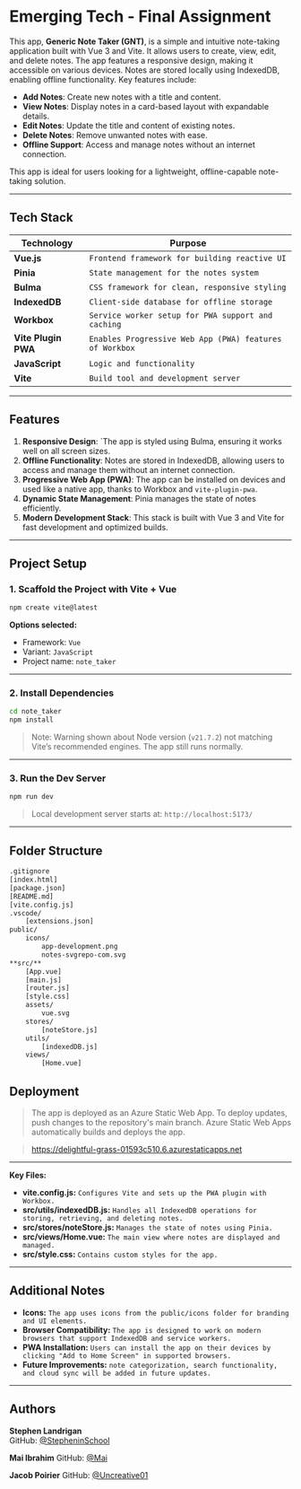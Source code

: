 # Emerging Tech - Final Assignment 

This app, **Generic Note Taker (GNT)**, is a simple and intuitive note-taking application built with Vue 3 and Vite. It allows users to create, view, edit, and delete notes. The app features a responsive design, making it accessible on various devices. Notes are stored locally using IndexedDB, enabling offline functionality. Key features include:

- **Add Notes**: Create new notes with a title and content.
- **View Notes**: Display notes in a card-based layout with expandable details.
- **Edit Notes**: Update the title and content of existing notes.
- **Delete Notes**: Remove unwanted notes with ease.
- **Offline Support**: Access and manage notes without an internet connection.

This app is ideal for users looking for a lightweight, offline-capable note-taking solution.

---

## Tech Stack

| Technology         | Purpose                                            |
|--------------------|----------------------------------------------------|
| **Vue.js**         | `Frontend framework for building reactive UI  `      |
| **Pinia**          | `State management for the notes system `             |
| **Bulma**          | `CSS framework for clean, responsive styling  `      |
| **IndexedDB**      |` Client-side database for offline storage `          |
| **Workbox**        | `Service worker setup for PWA support and caching`   |
| **Vite Plugin PWA**| `Enables Progressive Web App (PWA) features of Workbox` |
| **JavaScript**     | `Logic and functionality `                           |
| **Vite**           | `Build tool and development server `                |

---

## Features

1. **Responsive Design**: `The app is styled using Bulma, ensuring it works well on all screen sizes.
2. **Offline Functionality**: Notes are stored in IndexedDB, allowing users to access and manage them without an internet connection.
3. **Progressive Web App (PWA)**: The app can be installed on devices and used like a native app, thanks to Workbox and `vite-plugin-pwa`.
4. **Dynamic State Management**: Pinia manages the state of notes efficiently.
5. **Modern Development Stack**: This stack is built with Vue 3 and Vite for fast development and optimized builds.

---

## Project Setup

### 1. Scaffold the Project with Vite + Vue

```bash
npm create vite@latest
```

**Options selected:**
- Framework: `Vue`
- Variant: `JavaScript`
- Project name: `note_taker`

---

### 2. Install Dependencies

```bash
cd note_taker
npm install
```

>  Note: Warning shown about Node version (`v21.7.2`) not matching Vite’s recommended engines. The app still runs normally.

---

### 3. Run the Dev Server

```bash
npm run dev
```
> Local development server starts at: `http://localhost:5173/`
---

## Folder Structure
```bash
.gitignore
[index.html]
[package.json]
[README.md]
[vite.config.js]
.vscode/
    [extensions.json]
public/
    icons/
        app-development.png
        notes-svgrepo-com.svg
**src/**
    [App.vue]
    [main.js]
    [router.js]
    [style.css]
    assets/
        vue.svg
    stores/
        [noteStore.js]
    utils/
        [indexedDB.js]
    views/
        [Home.vue]
```
## Deployment

> The app is deployed as an Azure Static Web App. To deploy updates, push changes to the repository's main branch. Azure Static Web Apps automatically builds and deploys the app.

> https://delightful-grass-01593c510.6.azurestaticapps.net

---
**Key Files:**
- **vite.config.js:** `Configures Vite and sets up the PWA plugin with Workbox.`
- **src/utils/indexedDB.js:** `Handles all IndexedDB operations for storing, retrieving, and deleting notes.`
- **src/stores/noteStore.js:** `Manages the state of notes using Pinia.`
- **src/views/Home.vue:** `The main view where notes are displayed and managed.`
- **src/style.css:** `Contains custom styles for the app.`
---
## Additional Notes
 - **Icons:** `The app uses icons from the public/icons folder for branding and UI elements.`
 - **Browser Compatibility:** `The app is designed to work on modern browsers that support IndexedDB and service workers.`
- **PWA Installation:** `Users can install the app on their devices by clicking "Add to Home Screen" in supported browsers.`
- **Future Improvements:** `note categorization, search functionality, and cloud sync will be added in future updates.`
---
## Authors

**Stephen Landrigan**  
GitHub: [@StepheninSchool](https://github.com/StepheninSchool)

**Mai Ibrahim**
GitHub: [@Mai](https://github.com/W0496269)

**Jacob Poirier**
GitHub: [@Uncreative01](https://github.com/Uncreative01)

